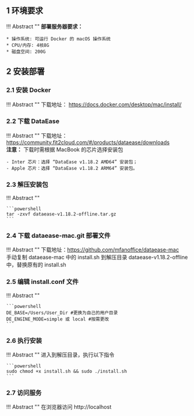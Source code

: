## 1 环境要求

!!! Abstract ""
	**部署服务器要求：**  

    * 操作系统: 可运行 Docker 的 macOS 操作系统
    * CPU/内存: 4核8G
    * 磁盘空间: 200G

## 2 安装部署

### 2.1 安装 Docker

!!! Abstract ""
	下载地址： https://docs.docker.com/desktop/mac/install/

### 2.2 下载 DataEase

!!! Abstract ""
	下载地址：https://community.fit2cloud.com/#/products/dataease/downloads  
	**注意：** 下载时需根据 MacBook 的芯片选择安装包  

	- Inter 芯片：选择 “DataEase v1.18.2 AMD64” 安装包；  
	- Apple 芯片：选择 “DataEase v1.18.2 ARM64” 安装包。  

### 2.3 解压安装包

!!! Abstract ""

	```powershell
	tar -zxvf dataease-v1.18.2-offline.tar.gz
	```

### 2.4 下载 dataease-mac.git 部署文件

!!! Abstract ""
	下载地址：https://github.com/mfanoffice/dataease-mac  
	手动复制 dataease-mac 中的 install.sh 到解压目录 dataease-v1.18.2-offline 中，替换原有的 install.sh

### 2.5 编辑 install.conf 文件

!!! Abstract ""

	```powershell
	DE_BASE=/Users/User_Dir #更换为自己的用户目录
	DE_ENGINE_MODE=simple 或 local #按需更改
	```

### 2.6 执行安装

!!! Abstract ""
	进入到解压目录，执行以下指令

	```powershell
	sudo chmod +x install.sh && sudo ./install.sh
	```

### 2.7 访问服务

!!! Abstract ""
	在浏览器访问 http://localhost